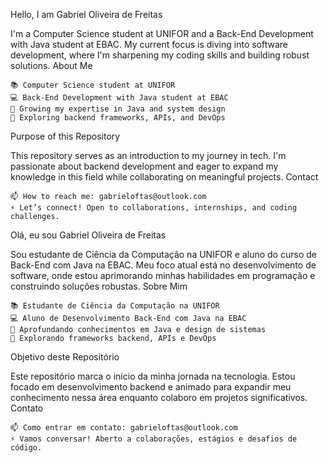 Hello, I am Gabriel Oliveira de Freitas

I'm a Computer Science student at UNIFOR and a Back-End Development with Java student at EBAC. My current focus is diving into software development, where I'm sharpening my coding skills and building robust solutions.
About Me

    📚 Computer Science student at UNIFOR
    💻 Back-End Development with Java student at EBAC
    🌱 Growing my expertise in Java and system design
    👀 Exploring backend frameworks, APIs, and DevOps

Purpose of this Repository

This repository serves as an introduction to my journey in tech. I'm passionate about backend development and eager to expand my knowledge in this field while collaborating on meaningful projects.
Contact

    📫 How to reach me: gabrieloftas@outlook.com
    ⚡ Let’s connect! Open to collaborations, internships, and coding challenges.

Olá, eu sou Gabriel Oliveira de Freitas

Sou estudante de Ciência da Computação na UNIFOR e aluno do curso de Back-End com Java na EBAC. Meu foco atual está no desenvolvimento de software, onde estou aprimorando minhas habilidades em programação e construindo soluções robustas.
Sobre Mim

    📚 Estudante de Ciência da Computação na UNIFOR
    💻 Aluno de Desenvolvimento Back-End com Java na EBAC
    🌱 Aprofundando conhecimentos em Java e design de sistemas
    👀 Explorando frameworks backend, APIs e DevOps

Objetivo deste Repositório

Este repositório marca o início da minha jornada na tecnologia. Estou focado em desenvolvimento backend e animado para expandir meu conhecimento nessa área enquanto colaboro em projetos significativos.
Contato

    📫 Como entrar em contato: gabrieloftas@outlook.com
    ⚡ Vamos conversar! Aberto a colaborações, estágios e desafios de código.
